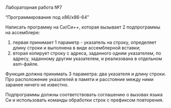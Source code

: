 Лабораторная работа №7

“Программирование под x86/x86-64”

Написать программу на Си/Си++, которая вызывает 2 подпрограммы на ассемблере:
1. первая принимает 1 параметр - указатель на строку, определяет длину строки и
выполнена в виде ассемблерной вставки;
2.  вторая копирует строку с адреса, заданного одним указателем, по адресу,
заданному другим указателем, и реализована в отдельном asm-файле.

Функция
должна принимать 3 параметра: два указателя и длину строки. Про
расположение указателей в памяти и расстояние между ними заранее ничего
не известно.

Подпрограммы должны соответствовать соглашению о вызовах языка Си и
использовать команды обработки строк с префиксом повторения.
